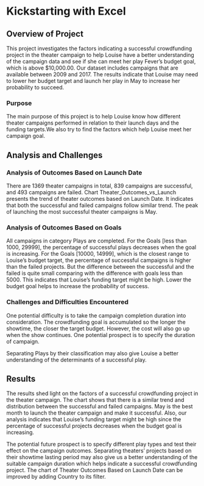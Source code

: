 # Kickstarting with Excel
## Overview of Project
This project investigates the factors indicating a successful crowdfunding project in the theater campaign to help Louise have a better understanding of the campaign data and see if she can meet her play Fever’s budget goal, which is above $10,000.00. Our dataset includes campaigns that are available between 2009 and 2017. The results indicate that Louise may need to lower her budget target and launch her play in May to increase her probability to succeed.
### Purpose
The main purpose of this project is to help Louise know how different theater campaigns performed in relation to their launch days and the funding targets.We also try to find the factors which help Louise meet her campaign goal.

## Analysis and Challenges
### Analysis of Outcomes Based on Launch Date
There are 1369 theater campaigns in total, 839 campaigns are successful, and 493 campaigns are failed. Chart Theater_Outcomes_vs_Launch presents the trend of theater outcomes based on Launch Date. It indicates that both the successful and failed campaigns follow similar trend. The peak of launching the most successful theater campaigns is May. 
### Analysis of Outcomes Based on Goals
All campaigns in category Plays are completed. For the Goals [less than 1000, 29999], the percentage of successful plays decreases when the goal is increasing. For the Goals [10000, 14999], which is the closest range to Louise’s budget target, the percentage of successful campaigns is higher than the failed projects. But the difference between the successful and the failed is quite small comparing with the difference with goals less than 5000. This indicates that Louise’s funding target might be high. Lower the budget goal helps to increase the probability of success.
### Challenges and Difficulties Encountered
One potential difficulty is to take the campaign completion duration into consideration. The crowdfunding goal is accumulated so the longer the showtime, the closer the target budget. However, the cost will also go up when the show continues. One potential prospect is to specify the duration of campaign.

Separating Plays by their classification may also give Louise a better understanding of the determinants of a successful play.

## Results
The results shed light on the factors of a successful crowdfunding project in the theater campaign. The chart shows that there is a similar trend and distribution between the successful and failed campaigns. May is the best month to launch the theater campaign and make it successful.  Also, our analysis indicates that Louise’s funding target might be high since the percentage of successful projects decreases when the budget goal is increasing.

The potential future prospect is to specify different play types and test their effect on the campaign outcomes. Separating theaters’ projects based on their showtime lasting period may also give us a better understanding of the suitable campaign duration which helps indicate a successful crowdfunding project. The chart of Theater Outcomes Based on Launch Date can be improved by adding Country to its filter.
